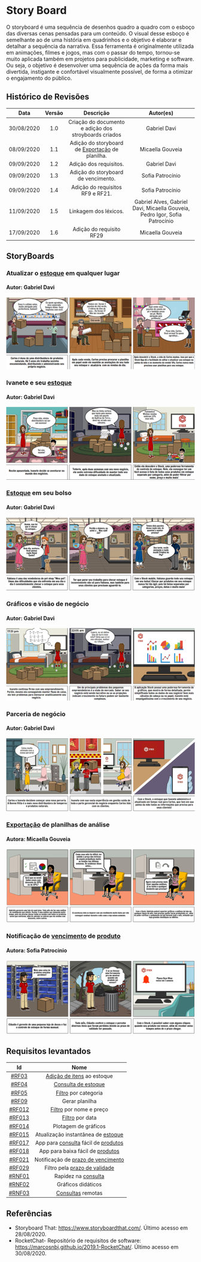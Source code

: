 # Story Board

O storyboard é uma sequência de desenhos quadro a quadro com o esboço das diversas cenas pensadas para um conteúdo. O visual desse esboço é semelhante ao de uma história em quadrinhos e o objetivo é elaborar e detalhar a sequência da narrativa. Essa ferramenta é originalmente utilizada em animações, filmes e jogos, mas com o passar do tempo, tornou-se muito aplicada também em projetos para publicidade, marketing e software. Ou seja, o objetivo é desenvolver uma sequência de ações da forma mais divertida, instigante e confortável visualmente possível, de forma a otimizar o engajamento do público.

## Histórico de Revisões

|    Data    | Versão |                       Descrição                       |    Autor(es)     |
| :--------: | :----: | :---------------------------------------------------: | :--------------: |
| 30/08/2020 |  1.0   | Criação do documento e adição dos stroyboards criados |   Gabriel Davi   |
| 08/09/2020 |  1.1   |    Adição do storyboard de [Exportação](Modeling/verbo?id=Exportação) de planilha.    | Micaella Gouveia |
| 09/09/2020 |  1.2   |                Adição dos requisitos.                 |   Gabriel Davi   |
| 09/09/2020 |  1.3   |          Adição do storyboard de vencimento.          | Sofia Patrocínio |
| 09/09/2020 |  1.4   |           Adição do requisitos RF9 e RF21.            | Sofia Patrocínio |
| 11/09/2020 |  1.5   |  Linkagem dos léxicos. | Gabriel Alves, Gabriel Davi, Micaella Gouveia, Pedro Igor, Sofia Patrocínio |
| 17/09/2020 |  1.6   | Adição do requisito RF29   | Micaella Gouveia|

## StoryBoards

### Atualizar o [estoque](Modeling/objeto?id=Estoque) em qualquer lugar

#### Autor: Gabriel Davi

![SB1](../assets/img/storyboards/SB1_GabrielDavi.png)

### Ivanete e seu [estoque](Modeling/objeto?id=Estoque)

#### Autor: Gabriel Davi

![SB2](../assets/img/storyboards/SB2_GabrielDavi.png)

### [Estoque](Modeling/objeto?id=Estoque) em seu bolso

#### Autor: Gabriel Davi

![SB3](../assets/img/storyboards/SB3_GabrielDavi.png)

### Gráficos e visão de negócio

#### Autor: Gabriel Davi

![SB4](../assets/img/storyboards/SB4_GabrielDavi.png)

### Parceria de negócio

#### Autor: Gabriel Davi

![SB5](../assets/img/storyboards/SB5_GabrielDavi.jpg)

### [Exportação](Modeling/verbo?id=Exportação) de planilhas de análise

#### Autora: Micaella Gouveia

![SB6](../assets/img/storyboards/SB6_Micaella.png)

### Notificação de [vencimento](Modeling/estado?id=Prazo-de-Validade) de [produto](Modeling/objeto?id=Produto)

#### Autora: Sofia Patrocinio

![SB6](../assets/img/storyboards/SB7_Sofia.png)

## Requisitos levantados

|                                     Id                                     |                Nome                 |
| :------------------------------------------------------------------------: | :---------------------------------: |
|   [#RF03](Elicitation/RequisitosElicitados.md?id=requisitos-funcionais)    |     [Adição de itens](Modeling/verbo?id=Cadastrar-Produto) ao estoque      |
|   [#RF04](Elicitation/RequisitosElicitados.md?id=requisitos-funcionais)    |         [Consulta de estoque](Modeling/verbo?id=Consultar-Produto)         |
|   [#RF05](Elicitation/RequisitosElicitados.md?id=requisitos-funcionais)    |        [Filtro](Modeling/verbo?id=Filtrar-Produtos) por categoria         |
|   [#RF09](Elicitation/RequisitosElicitados.md?id=requisitos-funcionais)    |           Gerar planilha            |
|   [#RF012](Elicitation/RequisitosElicitados.md?id=requisitos-funcionais)   |       [Filtro](Modeling/verbo?id=Filtrar-Produtos) por nome e preço       |
|   [#RF013](Elicitation/RequisitosElicitados.md?id=requisitos-funcionais)   |        [Filtro](Modeling/verbo?id=Filtrar-Produtos) por data         |
|   [#RF014](Elicitation/RequisitosElicitados.md?id=requisitos-funcionais)   |        Plotagem de gráficos         |
|   [#RF015](Elicitation/RequisitosElicitados.md?id=requisitos-funcionais)   | Atualização instantânea de [estoque](Modeling/objeto?id=Estoque)  |
|   [#RF017](Elicitation/RequisitosElicitados.md?id=requisitos-funcionais)   | App para [consulta](Modeling/verbo?id=Consultar-Produto) fácil de [produtos](Modeling/objeto?id=Produto) |
|   [#RF018](Elicitation/RequisitosElicitados.md?id=requisitos-funcionais)   |  App para baixa fácil de [produtos](Modeling/objeto?id=Produto)   |
|   [#RF021](Elicitation/RequisitosElicitados.md?id=requisitos-funcionais)   | Notificação de [prazo de vencimento](Modeling/estado?id=Prazo-de-Validade)  |
| [#RF029](Elicitation/RequisitosElicitados.md?id=requisitos-funcionais) | Filtro pela [prazo de validade](Modeling/estado?id=Prazo-de-Validade) |
| [#RNF01](Elicitation/RequisitosElicitados.md?id=requisitos-não-funcionais) |         Rapidez na [consulta](Modeling/verbo?id=Consultar-Produto)         |
| [#RNF02](Elicitation/RequisitosElicitados.md?id=requisitos-não-funcionais) |         Gráficos didáticos          |
| [#RNF03](Elicitation/RequisitosElicitados.md?id=requisitos-não-funcionais) |          [Consultas](Modeling/verbo?id=Consultar-Produto) remotas          |


## Referências

- Storyboard That: <https://www.storyboardthat.com/>. Último acesso em 28/08/2020.
- RocketChat- Repositório de requisitos de software: <https://marcosnbj.github.io/2019.1-RocketChat/>. Último acesso em 30/08/2020.
